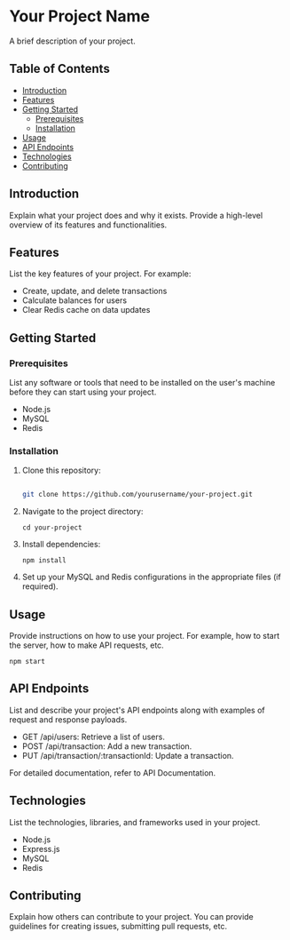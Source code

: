 # Your Project Name

A brief description of your project.

## Table of Contents

- [Introduction](#introduction)
- [Features](#features)
- [Getting Started](#getting-started)
  - [Prerequisites](#prerequisites)
  - [Installation](#installation)
- [Usage](#usage)
- [API Endpoints](#api-endpoints)
- [Technologies](#technologies)
- [Contributing](#contributing)

## Introduction

Explain what your project does and why it exists. Provide a high-level overview of its features and functionalities.

## Features

List the key features of your project. For example:
- Create, update, and delete transactions
- Calculate balances for users
- Clear Redis cache on data updates

## Getting Started

### Prerequisites

List any software or tools that need to be installed on the user's machine before they can start using your project.

- Node.js
- MySQL
- Redis

### Installation

1. Clone this repository:
   ```bash

   git clone https://github.com/yourusername/your-project.git

   ```

1. Navigate to the project directory:

   ```
   cd your-project
   ```

2. Install dependencies:

    ```
    npm install
    ```

4. Set up your MySQL and Redis configurations in the appropriate files (if required).

## Usage

Provide instructions on how to use your project. For example, how to start the server, how to make API requests, etc.

```
npm start
```

## API Endpoints

List and describe your project's API endpoints along with examples of request and response payloads.

- GET /api/users: Retrieve a list of users.
- POST /api/transaction: Add a new transaction.
- PUT /api/transaction/:transactionId: Update a transaction.

For detailed documentation, refer to API Documentation.

## Technologies

List the technologies, libraries, and frameworks used in your project.

- Node.js
- Express.js
- MySQL
- Redis

## Contributing

Explain how others can contribute to your project. You can provide guidelines for creating issues, submitting pull requests, etc.
